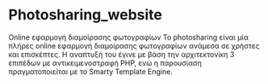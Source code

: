 # Photosharing_website
Online εφαρμογή διαμοίρασης φωτογραφίων 
Το photosharing είναι μία πλήρες online εφαρμογή διαμοίρασης
φωτογραφίων ανάμεσα σε χρήστες και επισκέπτες.
Η αναπτυξή του έγινε με βάση την αρχιτεκτονίκη 3 επιπέδων με
αντικειμενοστραφή PHP, ενώ η παρουσίαση πραγματοποιείται με το Smarty
Template Engine.
